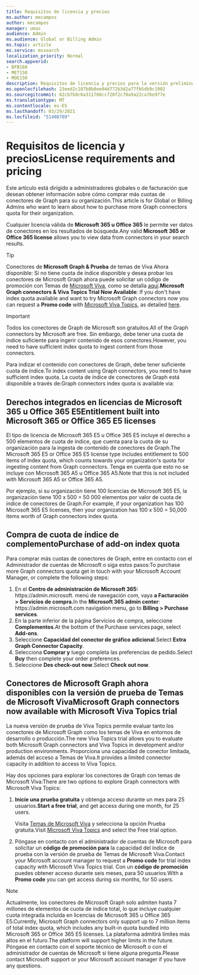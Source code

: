 ```yaml
---
title: Requisitos de licencia y precios
ms.author: mecampos
author: mecampos
manager: umas
audience: Admin
ms.audience: Global or Billing Admin
ms.topic: article
ms.service: mssearch
localization_priority: Normal
search.appverid:
- BFB160
- MET150
- MOE150
description: Requisitos de licencia y precios para la versión preliminar pública de conectores de Microsoft Graph para Microsoft Search
ms.openlocfilehash: 23eed2c107b8b0ee04d772b3d2a77fb5db9c1902
ms.sourcegitcommit: 62cb7b8c6a311760cc728f2c70a9a22ca76e977e
ms.translationtype: MT
ms.contentlocale: es-ES
ms.lasthandoff: 03/29/2021
ms.locfileid: "51408709"
---
```

<!---Previous ms.author: rusamai --->

# <a name="license-requirements-and-pricing"></a><span data-ttu-id="775d9-103">Requisitos de licencia y precios</span><span class="sxs-lookup"><span data-stu-id="775d9-103">License requirements and pricing</span></span>

<span data-ttu-id="775d9-104">Este artículo está dirigido a administradores globales o de facturación que desean obtener información sobre cómo comprar más cuotas de conectores de Graph para su organización.</span><span class="sxs-lookup"><span data-stu-id="775d9-104">This article is for Global or Billing Admins who want to learn about how to purchase more Graph connectors quota for their organization.</span></span>

<span data-ttu-id="775d9-105">Cualquier licencia válida de **Microsoft 365 u Office 365** le permite ver datos de conectores en los resultados de búsqueda.</span><span class="sxs-lookup"><span data-stu-id="775d9-105">Any valid **Microsoft 365 or Office 365 license** allows you to view data from connectors in your search results.</span></span>

> [!TIP]
> <span data-ttu-id="775d9-106">Conectores de **Microsoft Graph & Prueba** de temas de Viva Ahora disponible: Si no tiene cuota de  índice disponible y desea probar los conectores de Microsoft Graph ahora puede solicitar un código de promoción con Temas de [Microsoft Viva](https://www.microsoft.com/microsoft-viva/topics?activetab=pivot:overviewtab), como se detalla [aquí](#microsoft-graph-connectors-now-available-with-microsoft-viva-topics-trial).</span><span class="sxs-lookup"><span data-stu-id="775d9-106">**Microsoft Graph connectors & Viva Topics Trial Now Available**: If you don't have index quota available and want to try Microsoft Graph connectors now you can request a **Promo code** with [Microsoft Viva Topics](https://www.microsoft.com/microsoft-viva/topics?activetab=pivot:overviewtab), as detailed [here](#microsoft-graph-connectors-now-available-with-microsoft-viva-topics-trial).</span></span>

>[!IMPORTANT]
><span data-ttu-id="775d9-107">Todos los conectores de Graph de Microsoft son gratuitos.</span><span class="sxs-lookup"><span data-stu-id="775d9-107">All of the Graph connectors by Microsoft are free.</span></span> <span data-ttu-id="775d9-108">Sin embargo, debe tener una cuota de índice suficiente para ingerir contenido de esos conectores.</span><span class="sxs-lookup"><span data-stu-id="775d9-108">However, you need to have sufficient index quota to ingest content from those connectors.</span></span>

<span data-ttu-id="775d9-109">Para indizar el contenido con conectores de Graph, debe tener suficiente cuota de índice.</span><span class="sxs-lookup"><span data-stu-id="775d9-109">To index content using Graph connectors, you need to have sufficient index quota.</span></span> <span data-ttu-id="775d9-110">La cuota de índice de conectores de Graph está disponible a través de:</span><span class="sxs-lookup"><span data-stu-id="775d9-110">Graph connectors index quota is available via:</span></span>

## <a name="entitlement-built-into-microsoft-365-or-office-365-e5-licenses"></a><span data-ttu-id="775d9-111">Derechos integrados en licencias de Microsoft 365 u Office 365 E5</span><span class="sxs-lookup"><span data-stu-id="775d9-111">Entitlement built into Microsoft 365 or Office 365 E5 licenses</span></span>

<span data-ttu-id="775d9-112">El tipo de licencia de Microsoft 365 E5 u Office 365 E5 incluye el derecho a 500 elementos de cuota de índice, que cuenta para la cuota de su organización para la ingesta de contenido de conectores de Graph.</span><span class="sxs-lookup"><span data-stu-id="775d9-112">The Microsoft 365 E5 or Office 365 E5 license type includes entitlement to 500 items of index quota, which counts towards your organization's quota for ingesting content from Graph connectors.</span></span> <span data-ttu-id="775d9-113">Tenga en cuenta que esto no se incluye con Microsoft 365 A5 u Office 365 A5.</span><span class="sxs-lookup"><span data-stu-id="775d9-113">Note that this is not included with Microsoft 365 A5 or Office 365 A5.</span></span>

<span data-ttu-id="775d9-114">Por ejemplo, si su organización tiene 100 licencias de Microsoft 365 E5, la organización tiene 100 x 500 = 50 000 elementos por valor de cuota de índice de conectores de Graph.</span><span class="sxs-lookup"><span data-stu-id="775d9-114">For example, if your organization has 100 Microsoft 365 E5 licenses, then your organization has 100 x 500 = 50,000 items worth of Graph connectors index quota.</span></span>

## <a name="purchase-of-add-on-index-quota"></a><span data-ttu-id="775d9-115">Compra de cuota de índice de complemento</span><span class="sxs-lookup"><span data-stu-id="775d9-115">Purchase of add-on index quota</span></span>
<span data-ttu-id="775d9-116">Para comprar más cuotas de conectores de Graph, entre en contacto con el Administrador de cuentas de Microsoft o siga estos pasos:</span><span class="sxs-lookup"><span data-stu-id="775d9-116">To purchase more Graph connectors quota get in touch with your Microsoft Account Manager, or complete the following steps:</span></span>

1. <span data-ttu-id="775d9-117">En el **Centro de administración de Microsoft 365:** https://<span>admin.microsoft.</span> menú de navegación com, vaya **a Facturación > Servicios de compra.**</span><span class="sxs-lookup"><span data-stu-id="775d9-117">In the **Microsoft 365 admin center**: https://<span>admin.microsoft.</span>com navigation menu, go to **Billing > Purchase services**.</span></span>
2. <span data-ttu-id="775d9-118">En la parte inferior de la página Servicios de compra, seleccione **Complementos**.</span><span class="sxs-lookup"><span data-stu-id="775d9-118">At the bottom of the Purchase services page, select **Add-ons**.</span></span>
3. <span data-ttu-id="775d9-119">Seleccione **Capacidad del conector de gráfico adicional**.</span><span class="sxs-lookup"><span data-stu-id="775d9-119">Select **Extra Graph Connector Capacity**.</span></span>
4. <span data-ttu-id="775d9-120">Selecciona **Comprar y** luego completa las preferencias de pedido.</span><span class="sxs-lookup"><span data-stu-id="775d9-120">Select **Buy** then complete your order preferences.</span></span>
5. <span data-ttu-id="775d9-121">Seleccione **Des check-out now**.</span><span class="sxs-lookup"><span data-stu-id="775d9-121">Select **Check out now**.</span></span>

## <a name="microsoft-graph-connectors-now-available-with-microsoft-viva-topics-trial"></a><span data-ttu-id="775d9-122">Conectores de Microsoft Graph ahora disponibles con la versión de prueba de Temas de Microsoft Viva</span><span class="sxs-lookup"><span data-stu-id="775d9-122">Microsoft Graph connectors now available with Microsoft Viva Topics trial</span></span>
 <span data-ttu-id="775d9-123">La nueva versión de prueba de Viva Topics permite evaluar tanto los conectores de Microsoft Graph como los temas de Viva en entornos de desarrollo o producción.</span><span class="sxs-lookup"><span data-stu-id="775d9-123">The new Viva Topics trial allows you to evaluate both Microsoft Graph connectors and Viva Topics in development and/or production environments.</span></span> <span data-ttu-id="775d9-124">Proporciona una capacidad de conector limitada, además del acceso a Temas de Viva.</span><span class="sxs-lookup"><span data-stu-id="775d9-124">It provides a limited connector capacity in addition to access to Viva Topics.</span></span>

<span data-ttu-id="775d9-125">Hay dos opciones para explorar los conectores de Graph con temas de Microsoft Viva:</span><span class="sxs-lookup"><span data-stu-id="775d9-125">There are two options to explore Graph connectors with Microsoft Viva Topics:</span></span>

1. <span data-ttu-id="775d9-126">**Inicie una prueba gratuita** y obtenga acceso durante un mes para 25 usuarios.</span><span class="sxs-lookup"><span data-stu-id="775d9-126">**Start a free trial**, and get access during one month, for 25 users.</span></span>

     <span data-ttu-id="775d9-127">Visita [Temas de Microsoft Viva](https://www.microsoft.com/microsoft-viva/topics?activetab=pivot:overviewtab) y selecciona la opción Prueba gratuita.</span><span class="sxs-lookup"><span data-stu-id="775d9-127">Visit [Microsoft Viva Topics](https://www.microsoft.com/microsoft-viva/topics?activetab=pivot:overviewtab) and select the Free trial option.</span></span>

2. <span data-ttu-id="775d9-128">Póngase en contacto con el administrador de cuentas de Microsoft para solicitar un **código de promoción para** la capacidad del índice de prueba con la versión de prueba de Temas de Microsoft Viva.</span><span class="sxs-lookup"><span data-stu-id="775d9-128">Contact your Microsoft account manager to request a **Promo code** for trial index capacity with Microsoft Viva Topics trial.</span></span> <span data-ttu-id="775d9-129">Con un **código de promoción** puedes obtener acceso durante seis meses, para 50 usuarios.</span><span class="sxs-lookup"><span data-stu-id="775d9-129">With a **Promo code** you can get access during six months, for 50 users.</span></span>

> [!NOTE]
> <span data-ttu-id="775d9-130">Actualmente, los conectores de Microsoft Graph solo admiten hasta 7 millones de elementos de cuota de índice total, lo que incluye cualquier cuota integrada incluida en licencias de Microsoft 365 u Office 365 E5.</span><span class="sxs-lookup"><span data-stu-id="775d9-130">Currently, Microsoft Graph connectors only support up to 7 million items of total index quota, which includes any built-in quota bundled into Microsoft 365 or Office 365 E5 licenses.</span></span> <span data-ttu-id="775d9-131">La plataforma admitirá límites más altos en el futuro.</span><span class="sxs-lookup"><span data-stu-id="775d9-131">The platform will support higher limits in the future.</span></span> <span data-ttu-id="775d9-132">Póngase en contacto con el soporte técnico de Microsoft o con el administrador de cuentas de Microsoft si tiene alguna pregunta.</span><span class="sxs-lookup"><span data-stu-id="775d9-132">Please contact Microsoft support or your Microsoft account manager if you have any questions.</span></span>
